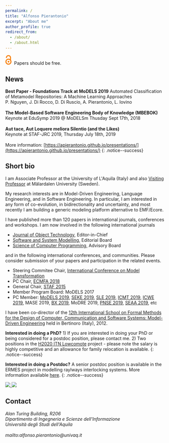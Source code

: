 ```yaml
---
permalink: /
title: "Alfonso Pierantonio"
excerpt: "About me"
author_profile: true
redirect_from: 
  - /about/
  - /about.html
---
```




<img style="width: 20px; padding-right: 4px;" src="images/OA.png" /> Papers should be free.

## News

**Best Paper - Foundations Track at MoDELS 2019**
Automated Classification of Metamodel Repositories: A Machine Learning Approaches<br>
P. Nguyen, J. Di Rocco, D. Di Ruscio, A. Pierantonio, L. Iovino<br><br>
**The Model-Based Software Engineering Body of Knowledge (MBEBOK)**<br>
Keynote at EduSymp 2019 @ MoDELSm Thusday Sept 17th, 2018<br><br>
**Aut tace, Aut Loquere meliora Silentio (and the Likes)** <br>
Keynote at STAF-JRC 2019, Thursday July 18th, 2019<br><br>
More information: [https://apierantonio.github.io/presentations/](https://apierantonio.github.io/presentations/)
{: .notice--success}

Short bio
------
I am Associate Professor at the University of L'Aquila (Italy) and also [Visiting Professor](http://www.es.mdh.se/staff/3215-Alfonso__Pierantonio) at Mälardalen University (Sweden).

My research interests are in Model-Driven Engineering, Language Engineering, and in Software Engineering. In particular, I am interested in any form of co-evolution, in bidirectionality and uncertainty, and most recently I am building a generic modeling platform alternative to EMF/Ecore.

I have published more than 120 papers in international journals, conferences and workshops. 
I am now involved in the following international journals

* [Journal of Object Technology](http://www.jot.fm), Editor-in-Chief
* [Software and System Modelling](http://www.sosym.org/), Editorial Board
* [Science of Computer Programming](https://www.journals.elsevier.com/science-of-computer-programming), Advisory Board

and in the following international conferences, and communities. Please consider submission of your papers and participation in the related events.

* Steering Commitee Chair, [International Conference on Model Transformation](http://www.model-transformation.org)
* PC Chair, [ECMFA 2018](http://eventmall.info/ecmfa2018/)
* General Chair, [STAF 2015](https://web.archive.org/web/20150708054937/https://www.disim.univaq.it/staf2015/)
* Member Program Board: MoDELS 2017
* PC Member: [MoDELS 2019](https://www.cs.utexas.edu/models2017/home), [SEKE 2019](http://ksiresearchorg.ipage.com/seke/seke19.html), [SLE 2019](https://conf.researchr.org/home/sle-2019), [ICMT 2019](http://www.model-transformation.org), [ICWE 2019](http://www.model-transformation.org), MASE 2019, [BX 2019](http://bx-community.wikidot.com/bx2019:home), MoDRE 2019, [PNSE 2019](http://www.informatik.uni-hamburg.de/TGI/events/pnse/), [SEAA 2019](http://dsd-seaa2019.csd.auth.gr), etc

I have been co-director of the [12th International School on Formal Methods for the Design of Computer, Communication and Software Systems: Model-Driven Engineering](https://link.springer.com/book/10.1007/978-3-642-30982-3) held in Bertinoro (Italy), 2012.

**Interested in doing a PhD?** 1) If you are interested in doing your PhD or being considered for a postdoc position, please contact me. 2) Two positions in the [H2020 ITN Lowcomote](http://lowcomote.eu) project - please note the salary is highly competitive and an allowance for family relocation is available.
{: .notice--success}

**Interested in doing a Postdoc?** A senior postdoc position is available in the ERMES project in modelling raylways interlocking systems. More information available [here](docs/brochure.pdf).
{: .notice--success}


<a href="http://www.jot.fm/" target="_blank">
  <img src="http://www.jot.fm/images/banners/banner-editor.png">
</a>

<a href="http://www.sosym.org/" target="_blank">
<img src="http://www.sosym.org/banner/sosymed.jpg">
</a>




Contact 
------
<address>
	Alan Turing Building, R206<br>
	Dipartimento di Ingegneria e Scienze dell'Informazione<br>
	Università degli Studi dell'Aquila<br><br>
 	mailto:alfonso.pierantonio@univaq.it 
</address>
